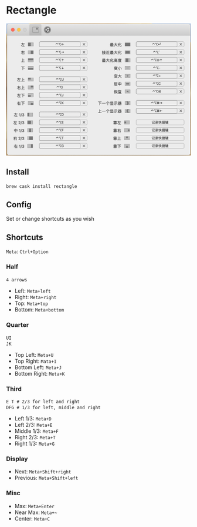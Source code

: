# Rectangle

![screenshot](./screenshot.png)

## Install

```sh
brew cask install rectangle
```

## Config

Set or change shortcuts as you wish

## Shortcuts

`Meta`: `Ctrl+Option`

### Half

`4 arrows`

* Left: `Meta+left`
* Right: `Meta+right`
* Top: `Meta+top`
* Bottom: `Meta+bottom`

### Quarter

```text
UI
JK
```

* Top Left: `Meta+U`
* Top Right: `Mata+I`
* Bottom Left: `Meta+J`
* Bottom Right: `Meta+K`

### Third

```text
E T # 2/3 for left and right
DFG # 1/3 for left, middle and right
```

* Left 1/3: `Meta+D`
* Left 2/3: `Meta+E`
* Middle 1/3: `Meta+F`
* Right 2/3: `Meta+T`
* Right 1/3: `Meta+G`

### Display

* Next: `Meta+Shift+right`
* Previous: `Meta+Shift+left`

### Misc

* Max: `Meta+Enter`
* Near Max: `Meta+~`
* Center: `Meta+C`
